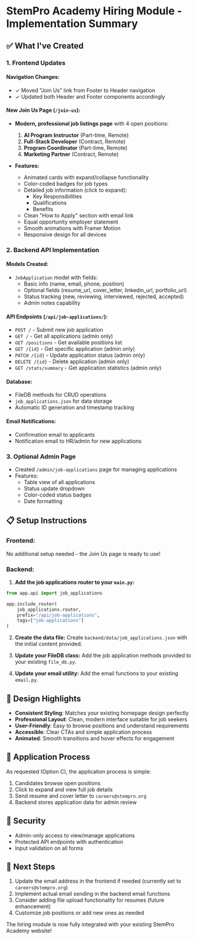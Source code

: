 # StemPro Academy Hiring Module - Implementation Summary

## ✅ What I've Created

### 1. **Frontend Updates**

#### Navigation Changes:
- ✓ Moved "Join Us" link from Footer to Header navigation
- ✓ Updated both Header and Footer components accordingly

#### New Join Us Page (`/join-us`):
- **Modern, professional job listings page** with 4 open positions:
  1. **AI Program Instructor** (Part-time, Remote)
  2. **Full-Stack Developer** (Contract, Remote)
  3. **Program Coordinator** (Part-time, Remote)
  4. **Marketing Partner** (Contract, Remote)

- **Features:**
  - Animated cards with expand/collapse functionality
  - Color-coded badges for job types
  - Detailed job information (click to expand):
    - Key Responsibilities
    - Qualifications
    - Benefits
  - Clean "How to Apply" section with email link
  - Equal opportunity employer statement
  - Smooth animations with Framer Motion
  - Responsive design for all devices

### 2. **Backend API Implementation**

#### Models Created:
- `JobApplication` model with fields:
  - Basic info (name, email, phone, position)
  - Optional fields (resume_url, cover_letter, linkedin_url, portfolio_url)
  - Status tracking (new, reviewing, interviewed, rejected, accepted)
  - Admin notes capability

#### API Endpoints (`/api/job-applications/`):
- `POST /` - Submit new job application
- `GET /` - Get all applications (admin only)
- `GET /positions` - Get available positions list
- `GET /{id}` - Get specific application (admin only)
- `PATCH /{id}` - Update application status (admin only)
- `DELETE /{id}` - Delete application (admin only)
- `GET /stats/summary` - Get application statistics (admin only)

#### Database:
- FileDB methods for CRUD operations
- `job_applications.json` for data storage
- Automatic ID generation and timestamp tracking

#### Email Notifications:
- Confirmation email to applicants
- Notification email to HR/admin for new applications

### 3. **Optional Admin Page**
- Created `/admin/job-applications` page for managing applications
- Features:
  - Table view of all applications
  - Status update dropdown
  - Color-coded status badges
  - Date formatting

## 📋 Setup Instructions

### Frontend:
No additional setup needed - the Join Us page is ready to use!

### Backend:

1. **Add the job applications router to your `main.py`:**
```python
from app.api import job_applications

app.include_router(
    job_applications.router,
    prefix="/api/job-applications",
    tags=["job-applications"]
)
```

2. **Create the data file:**
Create `backend/data/job_applications.json` with the initial content provided.

3. **Update your FileDB class:**
Add the job application methods provided to your existing `file_db.py`.

4. **Update your email utility:**
Add the email functions to your existing `email.py`.

## 🎨 Design Highlights

- **Consistent Styling**: Matches your existing homepage design perfectly
- **Professional Layout**: Clean, modern interface suitable for job seekers
- **User-Friendly**: Easy to browse positions and understand requirements
- **Accessible**: Clear CTAs and simple application process
- **Animated**: Smooth transitions and hover effects for engagement

## 📧 Application Process

As requested (Option C), the application process is simple:
1. Candidates browse open positions
2. Click to expand and view full job details
3. Send resume and cover letter to `careers@stempro.org`
4. Backend stores application data for admin review

## 🔐 Security

- Admin-only access to view/manage applications
- Protected API endpoints with authentication
- Input validation on all forms

## 🚀 Next Steps

1. Update the email address in the frontend if needed (currently set to `careers@stempro.org`)
2. Implement actual email sending in the backend email functions
3. Consider adding file upload functionality for resumes (future enhancement)
4. Customize job positions or add new ones as needed

The hiring module is now fully integrated with your existing StemPro Academy website!